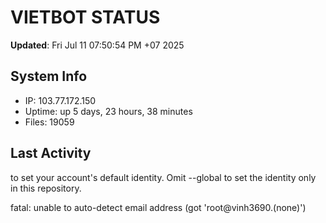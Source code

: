 # VIETBOT STATUS
**Updated**: Fri Jul 11 07:50:54 PM +07 2025

## System Info
- IP: 103.77.172.150
- Uptime: up 5 days, 23 hours, 38 minutes
- Files: 19059

## Last Activity

to set your account's default identity.
Omit --global to set the identity only in this repository.

fatal: unable to auto-detect email address (got 'root@vinh3690.(none)')
